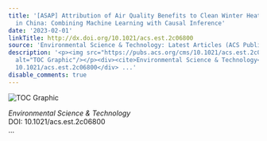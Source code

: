 ```yaml
---
title: '[ASAP] Attribution of Air Quality Benefits to Clean Winter Heating Polices
  in China: Combining Machine Learning with Causal Inference'
date: '2023-02-01'
linkTitle: http://dx.doi.org/10.1021/acs.est.2c06800
source: 'Environmental Science & Technology: Latest Articles (ACS Publications)'
description: '<p><img src="https://pubs.acs.org/cms/10.1021/acs.est.2c06800/asset/images/medium/es2c06800_0006.gif"
  alt="TOC Graphic"/></p><div><cite>Environmental Science & Technology</cite></div><div>DOI:
  10.1021/acs.est.2c06800</div> ...'
disable_comments: true
---
```

<p><img src="https://pubs.acs.org/cms/10.1021/acs.est.2c06800/asset/images/medium/es2c06800_0006.gif" alt="TOC Graphic"/></p><div><cite>Environmental Science & Technology</cite></div><div>DOI: 10.1021/acs.est.2c06800</div> ...